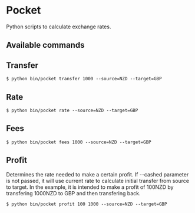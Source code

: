 Pocket
======

Python scripts to calculate exchange rates.


Available commands
------------------

## Transfer

```
$ python bin/pocket transfer 1000 --source=NZD --target=GBP
```

## Rate

```
$ python bin/pocket rate --source=NZD --target=GBP
```

## Fees

```
$ python bin/pocket fees 1000 --source=NZD --target=GBP

```

## Profit

Determines the rate needed to make a certain profit.
If --cashed parameter is not passed, it will use current rate to calculate initial transfer from source to target.
In the example, it is intended to make a profit of 100NZD by transfering 1000NZD to GBP and then transfering back.

```
$ python bin/pocket profit 100 1000 --source=NZD --target=GBP

```
